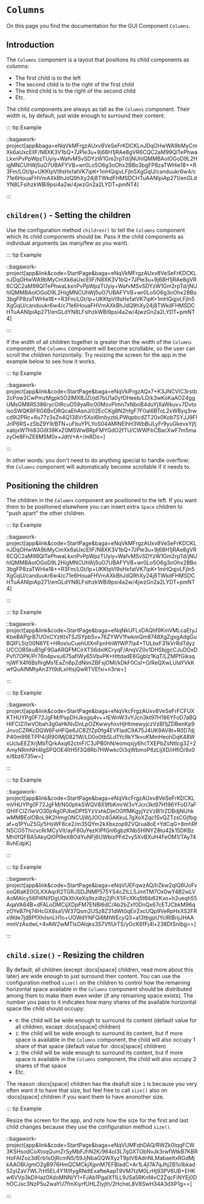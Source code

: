 <script>
	import ViewApp from '$lib/ViewApp.svelte'
</script>

# `Columns`
On this page you find the documentation for the GUI Component `Columns`.



## Introduction
The `Columns` component is a layout that positions its child components as columns:

* The first child is to the left
* The second child is to the right of the first child
* The third child is to the right of the second child
* Etc.

The child components are always as tall as the `Columns` component. Their width is, by default, just wide enough to surround their content.

::: tip Example

::bagawork-project[app&baga=eNqVkMFrgzAUxv8VeSeFrKDCKLnJDqOHwWA9bMyCmXk6aUxcEllF/N8XK3V1bQ+7JPle3u+9j68H1jRAe8gVR6CQC2aM99QlTePhwaLkxnPvPpWpzTUyiy+WafvMSvSDYzW1Gm2rpTd/jNUhlQMMBAolOGoD9L2HigMNCUhWj5uO7UBAFYVB+wr0Lo5O6g3oOhx2BBo3bgFP8zaTWHie18++R3Fm/LGt/lp+UKKtpVl9sHxfatVK7ipK+1mHQqjvLFjln5XgGqU/canduukr6w4/c71e6HouaFHVmAXkBhJdQ9hXy24j8TWkdFHMSDCHTuAANIpiAp271/enGLdYN8LFsIhzkWBi9psi4a2w/4jwzGn2a2LYDT+pmNT4]

:::



## `children()` - Setting the children
Use the configuration method `children()` to tell the `Columns` component which its child components should be. Pass it the child components as individual arguments (as many/few as you want).

::: tip Example

::bagawork-project[app&link&code=StartPage&baga=eNqVkMFrgzAUxv8VeSeFrKDCKLnJDqOHwWA9bMyCmXk6aUxcEllF/N8XK3V1bQ+7JPle3u+9j68H1jRAe8gVR6CQC2aM99QlTePhwaLkxnPvPpWpzTUyiy+WafvMSvSDYzW1Gm2rpTd/jNUhlQMMBAolOGoD9L2HigMNCUhWj5uO7UBAFYVB+wr0Lo5O6g3oOhx2BBo3bgFP8zaTWHie18++R3Fm/LGt/lp+UKKtpVl9sHxfatVK7ipK+1mHQqjvLFjln5XgGqU/canduukr6w4/c71e6HouaFHVmAXkBhJdQ9hXy24j8TWkdFHMSDCHTuAANIpiAp271/enGLdYN8LFsIhzkWBi9psi4a2w/4jwzGn2a2LYDT+pmNT4]

:::

If the width of all children together is greater than the width of the `Columns` component, the `Columns` component will become scrollable, so the user can scroll the children horizontally. Try resizing the screen for the app in the example below to see how it works.

::: tip Example

::bagawork-project[app&link&code=StartPage&baga=eNqVklFrgzAQx7+K3JNCVlC3rstb2cPow2CwPmzMgpk5O2lMXBJZi/jdl7bU1a0yfDHeeb/LD/k3wKoKaAOZ4ggUMsGM8R5386rycGtRcuO59yaRic00MovPlmn7xNboB4duYjXaWkuv+7DvtolsoSWQK8FRG6BvDRQcaEhAsnJ/02EcCKg8N2hfgF7F0al6BToL2xWByq3rwcd9i2PRc+6u77z3xZn4Q138Vr5Xoi6lmbyzbLPWqpbcdZT20x0Kob7SYJJ9FIJrlP6RS+zSbZ9Y9/BTN+uFbuYPLYoS04AMINElhH3WbBiJLyFr9yuGkevxYjfjxabjxW7Hi83Gi939KxZ0MSWwBRpFMYGdO2fTU/CWWFbCBacXwF7m5mazyOe8FnZE6M5M0x+JdtV+A+/mRDo=]

:::

In other words: you don't need to do anything special to handle overflow; the `Columns` component will automatically become scrollable if it needs to.




## Positioning the children
The children in the `Columns` component are positioned to the left. If you want them to be positioned elsewhere you can insert extra `Space` children to "push apart" the other children.

::: tip Example

::bagawork-project[app&link&code=StartPage&baga=eNqVkMFrgzAUxv8VeSeFrKDCKLnJDqOHwWA9bMyCmXk6aUxcEllF/N8XK3V1bQ+7JPle3u+9j68H1jRAe8gVR6CQC2aM99QlTePhwaLkxnPvPpWpzTUyiy+WafvMSvSDYzW1Gm2rpTd/jNUhlQMMBAolOGoD9L2HigMNCUhWj5uO7UBAFYVB+wr0Lo5O6g3oOhx2BBo3bgFP8zaTWHie18++R3Fm/LGt/lp+UKKtpVl9sHxfatVK7ipK+1mHQqjvLFjln5XgGqU/canduukr6w4/c71e6HouaFHVmAXkBhJdQ9hXy24j8TWkdFHMSDCHTuAANIpiAp271/enGLdYN8LFsIhzkWBi9psi4a2w/4jwzGn2a2LYDT+pmNT4]

:::

::: tip Example

::bagawork-project[app&link&code=StartPage&baga=eNqNkUFLxDAQhf9KmVMLcaEtyJKbeBAPgrB7UOxCYzKtxTSJSYpbSv+76ZYWV1fwkmQm8748XgZgxgAdgGuBQIFL5lz00N8YE+HRoxIuCuehUIXnFpnHnWfWP7Ia4+TULbxF31kVrRdTdyzUCCOBSkuB1gF9GaARQFMCirXTS6dxIKCryqF/AnqVZ0v1DHSbjgcCJuDOxDPvfi7OPK/Pr76n4pvxu675aflWy65VbvPK+HttdadE6Ggblz1KqT/LZMPfGiksqnjWFX4f6BsflrgMs1EaZn6pZdNimZBFsjOMI/kDkF0CsI+O/ReQXwLUIaYVkKwfQuAINMtyAn3Yt9dLxHtsjQwRTVEfxi+n3rw+]

:::

::: tip Example

::bagawork-project[app&link&code=StartPage&baga=eNqVkcFrgzAUxv8VeSeFrFCFUXKTHUYPg0F72JgFM/PspDHJksgq4v++tEWnW3vYJcn3kt97H186YFoD7aBQHIFCIZi1wVObah3g0aHkNvDnLpOZKwwyhxvHjHtmewyjczVzBl1jZDBenKp9JnvoCZRKcDQW6FsHFQe6JCBZfZp0fg4EVFladC9A75J4UK9AV8t+R0D7djP40m99ETPP4/jR90lMjD821W/LD0o0tbSLd1Yc9kY1kvuKMmHeohDqK48WxUcluEEZXrjMbTQrkAxq62ctnF/C3JPB0hN/eomqxjy6hcTXEPbZsNtIcg3Z+2AmyNRmNH4IgSPQOE4ItH5f3Q8Rb7HWwkc0i3qWbmoP6zLljXD/iHfiO/8x0e/6bz6735w=]

:::

::: tip Example

::bagawork-project[app&link&code=StartPage&baga=eNqVkcFrgzAUxv8VeSeFrKDCKLmVHUYPg0F72JgFM/N00phkSWQV8X9fbKmrW3vYJcn3kt97H196YFoD7aFQHIFCIZi1wVO30jrAg0PJbeDPfSYzVxhkDjeOGffMKgyjYzVzBl1rZDBdjNUhkwMMBEolOBoL9K2HmgONCUjWjJOOz4GAKkuL7gXoXZqc1SvQZTzsCGjfbgaf+q1PYuZ5Gj/5HsWF8ce2/m35QYm2kXbxzop9ZVQrua8oE+YdCqG+8mhRfNSCG5ThicvcRrMCyVlt/ayF80uYezKIPfGnl6gbzKNbSHINYZ8tu42k15DKBzMh0fQFBA5AkyQl0Pl9eX8OdYuNFj6UWbizPFd2vy5XvBXuH4FeOM1/TAy74RvhEdpK]

:::

::: tip Example

::bagawork-project[app&link&code=StartPage&baga=eNqVUEFqwzAQ/IrZkw2qIQ6UoFvooQRaKE0OLXXAqrR2TGRJSDJNMP575YS4cZtLL5JmtTM7Ox0wY4B2wLVAoMAlcy56Pi6NifDgUQkXhXeXq9xzi8zj2jPrX1iFcXKq5t6ib62Kxo+h2ueqh55AqaVA64B+dFALoDMCijXDpFM7ENBl6dC/Ab2bZxf0DnQx67cETJCbkM96qzOYeB7Hj74HcGX8sa1/W37Qsm2USz8Z31dWt0qEirZxcUQp9VeRpHxXS2FRxWde7jdBPfXhiIsnLH1o+UOWdYNFQi6MtWEcyQ3+a13tbgpUYclRIBnjJHAAmmVzAsdwL+4vAW2wMTIsOAlqks3S7VflUrTS/yOcK6fFj4l+238DtSnIbg==]

:::






## `child.size()` - Resizing the children
By default, all children (except :docs[space] children, read more about this later) are wide enough to just surround their content. You can use the configuration method `size()` on the children to control how the remaining horizontal space available in the `Columns` component should be distributed among them to make them even wider (if any remaining space exists). The number you pass to it indicates how many shares of the available horizontal space the child should occupy:

* `0`: the child will be wide enough to surround its content (default value for all children, except :docs[space] children)
* `1`: the child will be wide enough to surround its content, but if more space is available in the `Columns` component, the child will also occupy 1 share of that space (default value for :docs[space] children)
* `2`: the child will be wide enough to surround its content, but if more space is available in the `Columns` component, the child will also occupy 2 shares of that space
* Etc.

The reason :docs[space] children has the deafult size `1` is because you very often want it to have that size, but feel free to call `size()` also on :docs[space] children if you want them to have anonother size.



::: tip Example

Resize the screen for the app, and note how the size for the first and last child changes because they use the configuration method `size()`.

::bagawork-project[app&link&code=StartPage&baga=eNqVUMFqhDAQ/RWZk0IqqFCW3KSHsodCoXtoqQumZrSyMbFJhN2K/964ol3L7qGXTObNvJk3rwfWtkB7KBRHoFAIZoz3dErb1sOjRcmN5/59JjNbaGQWXyzT9plV6AdnNLMabaeltxRGdMjkAAOBUgmO2gB976HmQCMCkjXjpnM7EFBladC+Ar1L4jl7A7qJhj2B1o1bkad52ylZaV7WL7rH5EL4Y1f/lfygRNdIExafteAapT9VM7tzM0LrHj93PV6UB+EHKw6VVp3kDlHaz0XdoMNN/Y1+FJAb1PgalX11LL9JSa5RKnf4vC2ZqcFiNYEj0DhOCJxc3NzP5u2waYU7fmXiyrfUHLZlyjth/2HcheL8V8SwH34A3dXP1g==]

:::
